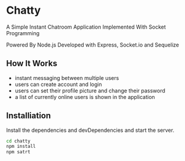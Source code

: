 # Chatty
A Simple Instant Chatroom Application Implemented With Socket Programming 

Powered By Node.js
Developed with Express, Socket.io and Sequelize

## How It Works
- instant messaging between multiple users
- users can create account and login
- users can set their profile picture and change their password
- a list of currently online users is shown in the application

## Installiation
Install the dependencies and devDependencies and start the server.

```sh
cd chatty
npm install
npm satrt
```
